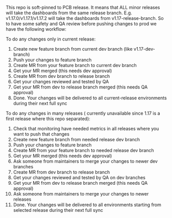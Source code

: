 This repo is soft-pinned to PCB release. It means that ALL minor releases will take the dashboards from the same release branch. E.g. v1.17.0/v1.17.1/v1.17.2 will take the dashboards from v1.17-release-branch.
So to have some safety and QA review before pushing changes to prod we have the following workflow:

To do any changes only in current release:
1. Create new feature branch from current dev branch (like v1.17-dev-branch)
2. Push your changes to feature branch
3. Create MR from your feature branch to current dev branch
4. Get your MR merged (this needs dev approval)
5. Create MR from dev branch to release branch
6. Get your changes reviewed and tested by QA
7. Get your MR from dev to release branch merged (this needs QA approval)
8. Done. Your changes will be delivered to all current-release environments during their next full sync

To do any changes in many releases ( currently unavailable since 1.17 is a first release where this repo separated):
1. Check that monitoring have needed metrics in all releases where you want to push that changes
2. Create new feature branch from needed release dev branch
3. Push your changes to feature branch
4. Create MR from your feature branch to needed release dev branch
5. Get your MR merged (this needs dev approval)
6. Ask someone from maintainers to merge your changes to newer dev branches
7. Create MR from dev branch to release branch
8. Get your changes reviewed and tested by QA on dev branches
9. Get your MR from dev to release branch merged (this needs QA approval)
10. Ask someone from maintainers to merge your changes to newer releases
11. Done. Your changes will be delivered to all environments starting from selected release during their next full sync
